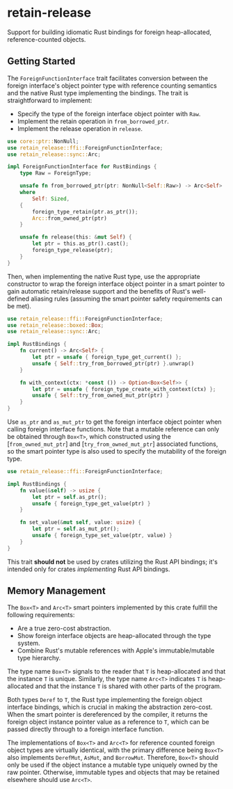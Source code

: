 # retain-release

Support for building idiomatic Rust bindings for foreign heap-allocated, reference-counted objects.

## Getting Started

The `ForeignFunctionInterface` trait facilitates conversion between the foreign interface's object
pointer type with reference counting semantics and the native Rust type implementing the bindings.
The trait is straightforward to implement:

* Specify the type of the foreign interface object pointer with `Raw`.
* Implement the retain operation in `from_borrowed_ptr`.
* Implement the release operation in `release`.

```rust
use core::ptr::NonNull;
use retain_release::ffi::ForeignFunctionInterface;
use retain_release::sync::Arc;

impl ForeignFunctionInterface for RustBindings {
    type Raw = ForeignType;

    unsafe fn from_borrowed_ptr(ptr: NonNull<Self::Raw>) -> Arc<Self>
    where
        Self: Sized,
    {
        foreign_type_retain(ptr.as_ptr());
        Arc::from_owned_ptr(ptr)
    }

    unsafe fn release(this: &mut Self) {
        let ptr = this.as_ptr().cast();
        foreign_type_release(ptr);
    }
}
```

Then, when implementing the native Rust type, use the appropriate constructor to wrap the foreign
interface object pointer in a smart pointer to gain automatic retain/release support and the
benefits of Rust's well-defined aliasing rules (assuming the smart pointer safety requirements can
be met).

```rust
use retain_release::ffi::ForeignFunctionInterface;
use retain_release::boxed::Box;
use retain_release::sync::Arc;

impl RustBindings {
    fn current() -> Arc<Self> {
        let ptr = unsafe { foreign_type_get_current() };
        unsafe { Self::try_from_borrowed_ptr(ptr) }.unwrap()
    }

    fn with_context(ctx: *const ()) -> Option<Box<Self>> {
        let ptr = unsafe { foreign_type_create_with_context(ctx) };
        unsafe { Self::try_from_owned_mut_ptr(ptr) }
    }
}
```

Use `as_ptr` and `as_mut_ptr` to get the foreign interface object pointer when calling foreign
interface functions. Note that a mutable reference can only be obtained through `Box<T>`, which
constructed using the [`from_owned_mut_ptr`] and [`try_from_owned_mut_ptr`] associated functions, so
the smart pointer type is also used to specify the mutability of the foreign type.

```rust
use retain_release::ffi::ForeignFunctionInterface;

impl RustBindings {
    fn value(&self) -> usize {
        let ptr = self.as_ptr();
        unsafe { foreign_type_get_value(ptr) }
    }

    fn set_value(&mut self, value: usize) {
        let ptr = self.as_mut_ptr();
        unsafe { foreign_type_set_value(ptr, value) }
    }
}
```

This trait **should not** be used by crates utilizing the Rust API bindings; it's intended only for
crates *implementing* Rust API bindings.

## Memory Management

The `Box<T>` and `Arc<T>` smart pointers implemented by this crate fulfill the following
requirements:

* Are a true zero-cost abstraction.
* Show foreign interface objects are heap-allocated through the type system.
* Combine Rust's mutable references with Apple's immutable/mutable type hierarchy.

The type name `Box<T>` signals to the reader that `T` is heap-allocated and that the instance `T` is
unique. Similarly, the type name `Arc<T>` indicates `T` is heap-allocated and that the instance `T`
is shared with other parts of the program.

Both types `Deref` to `T`, the Rust type implementing the foreign object interface bindings, which
is crucial in making the abstraction zero-cost. When the smart pointer is dereferenced by the
compiler, it returns the foreign object instance pointer value as a reference to `T`, which can be
passed directly through to a foreign interface function.

The implementations of `Box<T>` and `Arc<T>` for reference counted foreign object types are
virtually identical, with the primary difference being `Box<T>` also implements `DerefMut`, `AsMut`,
and `BorrowMut`. Therefore, `Box<T>` should only be used if the object instance a mutable type
uniquely owned by the raw pointer. Otherwise, immutable types and objects that may be retained
elsewhere should use `Arc<T>`.
